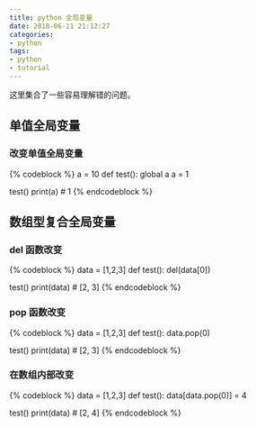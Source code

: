 ```yaml
---
title: python 全局变量
date: 2018-06-11 21:12:27
categories:
- python
tags:
- python
- tutorial
---
```

这里集合了一些容易理解错的问题。
<!-- more -->
## 单值全局变量
### 改变单值全局变量
{% codeblock %}
a = 10
def test():
    global a
    a = 1

test()
print(a)
	# 1
{% endcodeblock %}
## 数组型复合全局变量
### del 函数改变
{% codeblock %}
data = [1,2,3]
def test():
    del(data[0])

test()
print(data)
	# [2, 3]
{% endcodeblock %}
### pop 函数改变
{% codeblock %}
data = [1,2,3]
def test():
    data.pop(0)

test()
print(data)
	# [2, 3]
{% endcodeblock %}
### 在数组内部改变
{% codeblock %}
data = [1,2,3]
def test():
    data[data.pop(0)] = 4

test()
print(data)
	# [2, 4]
{% endcodeblock %}
